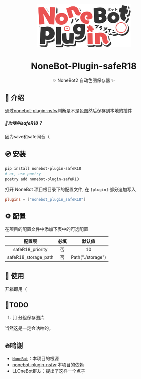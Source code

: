 <!-- markdownlint-disable MD033 MD036 MD041 MD045 -->
<div align="center">
  <a href="https://v2.nonebot.dev/store">
    <!-- <img src="https://raw.githubusercontent.com/A-kirami/nonebot-plugin-template/resources/nbp_logo.png" width="180" height="180" alt="logo"> -->
    <img src="./docs/NoneBotPlugin.svg" width="300" alt="logo">
  </a>
  <!-- <br>
  <p>
    <img src="https://raw.githubusercontent.com/A-kirami/nonebot-plugin-template/resources/NoneBotPlugin.svg" width="240" alt="logo">
  </p> -->
</div>

<div align="center">

# NoneBot-Plugin-safeR18
✨ NoneBot2 自动色图保存器 ✨

</div>

## 📖 介绍

通过[nonebot-plugin-nsfw](https://github.com/iyume/nonebot-plugin-nsfw)判断是不是色图然后保存到本地的插件

##### 🤔为啥叫safeR18？

因为save和safe同音（

## 💿 安装

```bash
pip install nonebot-plugin-safeR18
# or, use poetry
poetry add nonebot-plugin-safeR18
```

打开 NoneBot 项目根目录下的配置文件, 在 `[plugin]` 部分追加写入

```toml
plugins = ["nonebot_plugin_safeR18"]
```

## ⚙️ 配置

在项目的配置文件中添加下表中的可选配置

| 配置项 | 必填 | 默认值 |
| :---: | :---: | :---: |
| safeR18_priority | 否 | 10 |
| safeR18_storage_path| 否 | Path("./storage")|

## 🎉 使用

开箱即用（

## 📃TODO

1. [ ] 分组保存图片

当然这是一定会咕咕的。

## 🔥鸣谢

- [`NoneBot`](https://nonebot.dev/)：本项目的根源
- [nonebot-plugin-nsfw](https://github.com/iyume/nonebot-plugin-nsfw):本项目的依赖
- LLOneBot群友：提出了这样一个点子